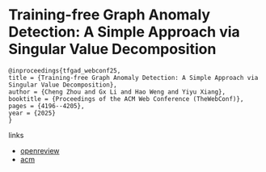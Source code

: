 # Training-free Graph Anomaly Detection: A Simple Approach via Singular Value Decomposition

```
@inproceedings{tfgad_webconf25,
title = {Training-free Graph Anomaly Detection: A Simple Approach via Singular Value Decomposition},
author = {Cheng Zhou and Gx Li and Hao Weng and Yiyu Xiang},
booktitle = {Proceedings of the ACM Web Conference (TheWebConf)},
pages = {4196--4205},
year = {2025}
}
```

links
- [openreview](https://openreview.net/forum?id=OG1qScEqHK)
- [acm](https://dl.acm.org/doi/10.1145/3696410.3714776)
